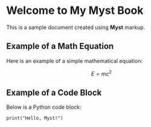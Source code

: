 # Welcome to My Myst Book

This is a sample document created using **Myst** markup.

## Example of a Math Equation

Here is an example of a simple mathematical equation:

$$ E = mc^2 $$

## Example of a Code Block

Below is a Python code block:

```{code-cell} python
print("Hello, Myst!")
